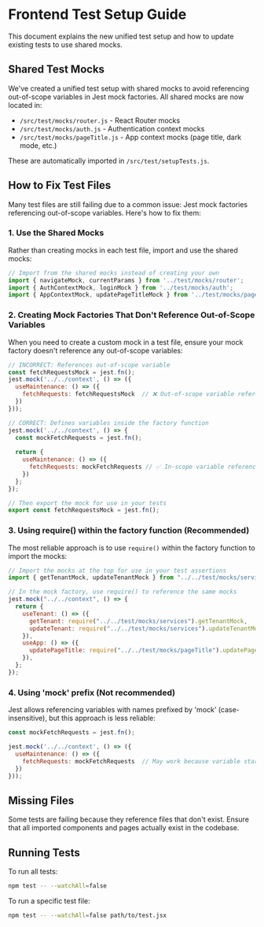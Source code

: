 # Frontend Test Setup Guide

This document explains the new unified test setup and how to update existing tests to use shared mocks.

## Shared Test Mocks

We've created a unified test setup with shared mocks to avoid referencing out-of-scope variables in Jest mock factories. All shared mocks are now located in:

- `/src/test/mocks/router.js` - React Router mocks
- `/src/test/mocks/auth.js` - Authentication context mocks
- `/src/test/mocks/pageTitle.js` - App context mocks (page title, dark mode, etc.)

These are automatically imported in `/src/test/setupTests.js`.

## How to Fix Test Files

Many test files are still failing due to a common issue: Jest mock factories referencing out-of-scope variables. Here's how to fix them:

### 1. Use the Shared Mocks

Rather than creating mocks in each test file, import and use the shared mocks:

```javascript
// Import from the shared mocks instead of creating your own
import { navigateMock, currentParams } from '../test/mocks/router';
import { AuthContextMock, loginMock } from '../test/mocks/auth';
import { AppContextMock, updatePageTitleMock } from '../test/mocks/pageTitle';
```

### 2. Creating Mock Factories That Don't Reference Out-of-Scope Variables

When you need to create a custom mock in a test file, ensure your mock factory doesn't reference any out-of-scope variables:

```javascript
// INCORRECT: References out-of-scope variable
const fetchRequestsMock = jest.fn();
jest.mock('../../context', () => ({
  useMaintenance: () => ({
    fetchRequests: fetchRequestsMock  // ❌ Out-of-scope variable reference
  })
}));

// CORRECT: Defines variables inside the factory function
jest.mock('../../context', () => {
  const mockFetchRequests = jest.fn();
  
  return {
    useMaintenance: () => ({
      fetchRequests: mockFetchRequests // ✅ In-scope variable reference
    })
  };
});

// Then export the mock for use in your tests
export const fetchRequestsMock = jest.fn();
```

### 3. Using require() within the factory function (Recommended)

The most reliable approach is to use `require()` within the factory function to import the mocks:

```javascript
// Import the mocks at the top for use in your test assertions
import { getTenantMock, updateTenantMock } from "../../test/mocks/services";

// In the mock factory, use require() to reference the same mocks
jest.mock("../../context", () => {
  return {
    useTenant: () => ({
      getTenant: require("../../test/mocks/services").getTenantMock,
      updateTenant: require("../../test/mocks/services").updateTenantMock,
    }),
    useApp: () => ({
      updatePageTitle: require("../../test/mocks/pageTitle").updatePageTitleMock,
    }),
  };
});
```

### 4. Using 'mock' prefix (Not recommended)

Jest allows referencing variables with names prefixed by 'mock' (case-insensitive), but this approach is less reliable:

```javascript
const mockFetchRequests = jest.fn();

jest.mock('../../context', () => ({
  useMaintenance: () => ({
    fetchRequests: mockFetchRequests  // May work because variable starts with 'mock'
  })
}));
```

## Missing Files

Some tests are failing because they reference files that don't exist. Ensure that all imported components and pages actually exist in the codebase.

## Running Tests

To run all tests:

```bash
npm test -- --watchAll=false
```

To run a specific test file:

```bash
npm test -- --watchAll=false path/to/test.jsx
```
